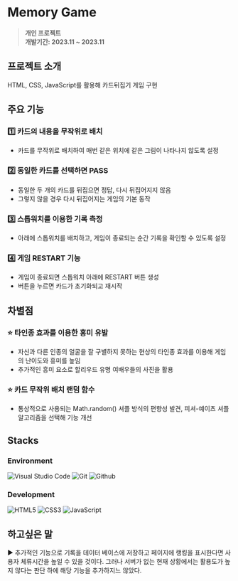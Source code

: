 # Memory Game
> **개인 프로젝트** <br/> **개발기간: 2023.11 ~ 2023.11**

## 프로젝트 소개
HTML, CSS, JavaScript를 활용해 카드뒤집기 게임 구현

## 주요 기능

### 1️⃣ 카드의 내용을 무작위로 배치
- 카드를 무작위로 배치하여 매번 같은 위치에 같은 그림이 나타나지 않도록 설정

### 2️⃣ 동일한 카드를 선택하면 PASS
- 동일한 두 개의 카드를 뒤집으면 정답, 다시 뒤집어지지 않음
- 그렇지 않을 경우 다시 뒤집어지는 게임의 기본 동작

### 3️⃣ 스톱워치를 이용한 기록 측정
- 아래에 스톱워치를 배치하고, 게임이 종료되는 순간 기록을 확인할 수 있도록 설정

### 4️⃣ 게임 RESTART 기능
- 게임이 종료되면 스톱워치 아래에 RESTART 버튼 생성
- 버튼을 누르면 카드가 초기화되고 재시작

## 차별점

### ⭐️ 타인종 효과를 이용한 흥미 유발
- 자신과 다른 인종의 얼굴을 잘 구별하지 못하는 현상의 타인종 효과를 이용해 게임의 난이도와 흥미를 높임
- 추가적인 흥미 요소로 할리우드 유명 여배우들의 사진을 활용

### ⭐️ 카드 무작위 배치 랜덤 함수
- 통상적으로 사용되는 Math.random() 셔플 방식의 편향성 발견, 피셔-예이츠 셔플 알고리즘을 선택해 기능 개선


## Stacks
### Environment
![Visual Studio Code](https://img.shields.io/badge/Visual%20Studio%20Code-007ACC?style=for-the-badge&logo=Visual%20Studio%20Code&logoColor=white)
![Git](https://img.shields.io/badge/Git-F05032?style=for-the-badge&logo=Git&logoColor=white)
![Github](https://img.shields.io/badge/GitHub-181717?style=for-the-badge&logo=GitHub&logoColor=white)                   

### Development
![HTML5](https://img.shields.io/badge/HTML5-F05032?style=for-the-badge&logo=HTML5&logoColor=white)
![CSS3](https://img.shields.io/badge/CSS-007ACC?style=for-the-badge&logo=css3&logoColor=white)
![JavaScript](https://img.shields.io/badge/JavaScript-F7DF1E?style=for-the-badge&logo=JavaScript&logoColor=white)

## 하고싶은 말
▶ 추가적인 기능으로 기록을 데이터 베이스에 저장하고 페이지에 랭킹을 표시한다면 사용자 체류시간을 높일 수 있을 것이다. 그러나 서버가 없는 현재 상황에서는 활용도가 높지 않다는 판단 하에 해당 기능을 추가하지느 않았다.